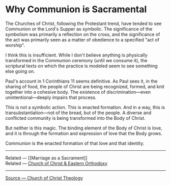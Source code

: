 # Why Communion is Sacramental

The Churches of Christ, following the Protestant trend, have tended to see Communion or the Lord's Supper as symbolic. The significance of the symbolism was primarily a reflection on the cross, and the significance of the act was primarily seen as a matter of obedience to a specified "act of worship".

I think this is insufficient. While I don't believe anything is physically transformed in the Communion ceremony (until we consume it), the scriptural texts on which the practice is modeled seem to see something else going on.

Paul's account in 1 Corinthians 11 seems definitive. As Paul sees it, in the sharing of food, the people of Christ are being recognized, formed, and knit together into a cohesive body. The existence of discrimination—even unintentional—deeply impairs that process. 

This is not a symbolic action. This is enacted formation. And in a way, this is transubstantiation—not of the bread, but of the people. A diverse and conflicted community is being transformed into the Body of Christ.

But neither is this magic. The binding element of the Body of Christ is love, and it is through the formation and expression of love that the Body grows. 

Communion is the enacted formation of that love and that identity.

---

Related — [[Marriage as a Sacrament]]  
Related — [Church of Christ & Eastern Orthodoxy](https://hackmd.io/gdeE4EmkSNWFNQLqcg2SbQ)

---

[Source — Church of Christ Theology](https://www.facebook.com/groups/108962615857138/permalink/2670276839725690/)
